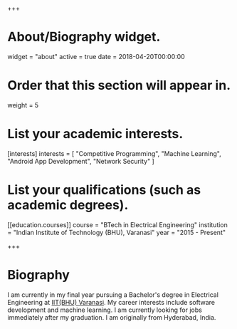 +++
# About/Biography widget.
widget = "about"
active = true
date = 2018-04-20T00:00:00

# Order that this section will appear in.
weight = 5

# List your academic interests.
[interests]
  interests = [
    "Competitive Programming",
    "Machine Learning",
    "Android App Development",
    "Network Security"
  ]

# List your qualifications (such as academic degrees).
[[education.courses]]
  course = "BTech in Electrical Engineering"
  institution = "Indian Institute of Technology (BHU), Varanasi"
  year = "2015 - Present"
 
+++

# Biography

I am currently in my final year pursuing a Bachelor's degree in Electrical Engineering at [IIT(BHU) Varanasi](http://www.iitbhu.ac.in). My career interests include software development and machine learning. I am currently looking for jobs immediately after my graduation. I am originally from Hyderabad, India.